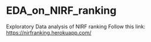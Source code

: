 # EDA_on_NIRF_ranking
Exploratory Data analysis of NIRF ranking
Follow this link: https://nirfranking.herokuapp.com/
